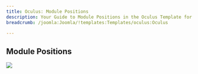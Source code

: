 ```yaml
---
title: Oculus: Module Positions
description: Your Guide to Module Positions in the Oculus Template for Joomla
breadcrumb: /joomla:Joomla/!templates:Templates/oculus:Oculus

---
```


Module Positions
-----

![][positions]

[positions]: assets/positions.jpg